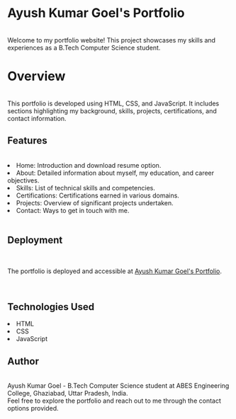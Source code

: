<h1>Ayush Kumar Goel's Portfolio</h1>
<br>
Welcome to my portfolio website! This project showcases my skills and experiences as a B.Tech Computer Science student.
<br>
<h1>Overview</h1>
<br>
This portfolio is developed using HTML, CSS, and JavaScript. It includes sections highlighting my background, skills, projects, certifications, and contact information.
<br>
<h2>Features</h2>
<br>
<li>Home: Introduction and download resume option.</li>
<li>About: Detailed information about myself, my education, and career objectives.</li>
<li>Skills: List of technical skills and competencies.</li>
<li>Certifications: Certifications earned in various domains.</li>
<li>Projects: Overview of significant projects undertaken.</li>
<li>Contact: Ways to get in touch with me.</li>
<br>
<h2>Deployment</h2>
<br>
<p>The portfolio is deployed and accessible at <a href="https://akgportfolio.netlify.app/" target="_blank">Ayush Kumar Goel's Portfolio</a>.</p>
<br>
<h2>Technologies Used</h2>
<li>HTML</li>
<li>CSS</li>
<li>JavaScript</li>
<h2>Author</h2>
<br>
Ayush Kumar Goel - B.Tech Computer Science student at ABES Engineering College, Ghaziabad, Uttar Pradesh, India.
<br>
Feel free to explore the portfolio and reach out to me through the contact options provided.
